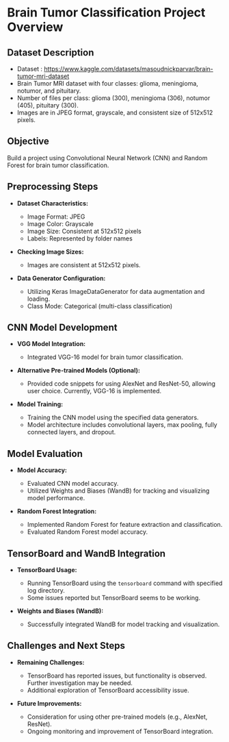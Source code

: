 # Brain Tumor Classification Project Overview

## Dataset Description
- Dataset : https://www.kaggle.com/datasets/masoudnickparvar/brain-tumor-mri-dataset
- Brain Tumor MRI dataset with four classes: glioma, meningioma, notumor, and pituitary.
- Number of files per class: glioma (300), meningioma (306), notumor (405), pituitary (300).
- Images are in JPEG format, grayscale, and consistent size of 512x512 pixels.

## Objective
Build a project using Convolutional Neural Network (CNN) and Random Forest for brain tumor classification.

## Preprocessing Steps
- **Dataset Characteristics:**
  - Image Format: JPEG
  - Image Color: Grayscale
  - Image Size: Consistent at 512x512 pixels
  - Labels: Represented by folder names

- **Checking Image Sizes:**
  - Images are consistent at 512x512 pixels.

- **Data Generator Configuration:**
  - Utilizing Keras ImageDataGenerator for data augmentation and loading.
  - Class Mode: Categorical (multi-class classification)

## CNN Model Development
- **VGG Model Integration:**
  - Integrated VGG-16 model for brain tumor classification.

- **Alternative Pre-trained Models (Optional):**
  - Provided code snippets for using AlexNet and ResNet-50, allowing user choice. Currently, VGG-16 is implemented.

- **Model Training:**
  - Training the CNN model using the specified data generators.
  - Model architecture includes convolutional layers, max pooling, fully connected layers, and dropout.

## Model Evaluation
- **Model Accuracy:**
  - Evaluated CNN model accuracy.
  - Utilized Weights and Biases (WandB) for tracking and visualizing model performance.

- **Random Forest Integration:**
  - Implemented Random Forest for feature extraction and classification.
  - Evaluated Random Forest model accuracy.

## TensorBoard and WandB Integration
- **TensorBoard Usage:**
  - Running TensorBoard using the `tensorboard` command with specified log directory.
  - Some issues reported but TensorBoard seems to be working.

- **Weights and Biases (WandB):**
  - Successfully integrated WandB for model tracking and visualization.

## Challenges and Next Steps
- **Remaining Challenges:**
  - TensorBoard has reported issues, but functionality is observed. Further investigation may be needed.
  - Additional exploration of TensorBoard accessibility issue.

- **Future Improvements:**
  - Consideration for using other pre-trained models (e.g., AlexNet, ResNet).
  - Ongoing monitoring and improvement of TensorBoard integration.

